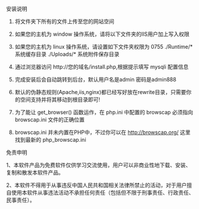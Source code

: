 安装说明

1. 将文件夹下所有的文件上传至您的网站空间

2. 如果您的主机为 window 操作系统，请将以下文件夹的IIS用户加上写入权限

3. 如果您的主机为 linux 操作系统，请设置如下文件夹权限为 0755 ./Runtime/* 系统缓存目录 ./Uploads/* 系统附件保存目录

4. 通过浏览器访问 http://您的域名/install.php,根据提示填写 mysqli 配置信息

5. 完成安装后会自动跳转到后台，默认用户名是admin 密码是admin888

6. 默认的伪静态规则(Apache,iis,nginx)都已经写好放在rewrite目录，只需要你的空间支持并将其移动到根目录即可!

7. 为了能让 get_browser() 函数运作，在 php.ini 中配置的 browscap 必须指向 browscap.ini 文件的正确位置

8. browscap.ini 并未内置在PHP中，不过你可以在 http://browscap.org/ 这里找到最新的 php_browscap.ini

免责申明

1、本软件产品为免费软件仅供学习交流使用，用户可以非商业性地下载、安装、复制和散发本软件产品。

2、本软件不得用于从事违反中国人民共和国相关法律所禁止的活动，对于用户擅自使用本软件从事违法活动不承担任何责任（包括但不限于刑事责任、行政责任、民事责任）。